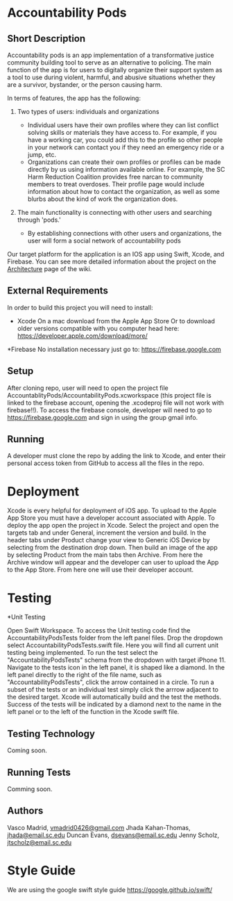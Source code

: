 
# Accountability Pods


## Short Description
Accountability pods is an app implementation of a transformative justice community building tool to serve as an alternative to policing. The main function of the app is for users to digitally organize their support system as a tool to use during violent, harmful, and abusive situations whether they are a survivor, bystander, or the person causing harm.

In terms of features, the app has the following:

1. Two types of users: individuals and organizations
	* Individual users have their own profiles where they can list conflict solving skills or materials they have access to. For example, if you have a working car, you could add this to the profile so other people in your network can contact you if they need an emergency ride or a jump, etc.
	* Organizations can create their own profiles or profiles can be made directly by us using information available online. For example, the SC Harm Reduction Coalition provides free narcan to community members to treat overdoses. Their profile page would include information about how to contact the organization, as well as some blurbs about the kind of work the organization does.

2. The main functionality is connecting with other users and searching through 'pods.'
	* By establishing connections with other users and organizations, the user will form a social network of accountability pods

Our target platform for the application is an IOS app using Swift, Xcode, and Firebase. You can see more detailed information about the project on the [Architecture](https://github.com/SCCapstone/Accountability-Pods/wiki/Architecture-Milestone) page of the wiki.

## External Requirements
 
In order to build this project you will need to install:
 
* Xcode
On a mac download from the Apple App Store
Or to download older versions compatible with you computer head here:
 https://developer.apple.com/download/more/
 
*Firebase
No installation necessary just go to:
https://firebase.google.com
 
## Setup
After cloning repo, user will need to open the project file AccountablityPods/AccountabilityPods.xcworkspace (this project file is linked to the firebase account, opening the .xcodeproj file will not work with firebase!!). To access the firebase console, developer will need to go to https://firebase.google.com and sign in using the group gmail info. 

## Running
A developer must clone the repo by adding the link to Xcode, and enter their personal access token from GitHub to access all the files in the repo.

# Deployment 
Xcode is every helpful for deployment of iOS app. To upload to the Apple App Store you must have a developer account associated with Apple. To deploy the app open the project in Xcode. Select the project and open the targets tab and under General, increment the version and build. In the header tabs under Product change your view to Generic iOS Device by selecting from the destination drop down. Then build an image of the app by selecting Product from the main tabs then Archive. From here the Archive window will appear and the developer can user to upload the App to the App Store. From here one will use their developer account.

# Testing 
*Unit Testing

Open Swift Workspace. To access the Unit testing code find the AccountabilityPodsTests folder from the left panel files. Drop the dropdown select AccountabilityPodsTests.swift file. Here you will find all current unit testing being implemented.
To run the test select the "AccountabilityPodsTests" schema from the dropdown with target iPhone 11. Navigate to the tests icon in the left panel, it is shaped like a diamond. In the left panel directly to the right of the file name, such as "AccountabilityPodsTests", click the arrow contained in a circle. To run a subset of the tests or an individual test simply click the arrrow adjacent to the desired target. Xcode will automatically build and the test the methods. Success of the tests will be indicated by a diamond next to the name in the left panel or to the left of the function in the Xcode swift file.

## Testing Technology
Coming soon.
## Running Tests
Comming soon.

## Authors
Vasco Madrid, vmadrid0426@gmail.com
Jhada Kahan-Thomas, jhada@email.sc.edu
Duncan Evans, dsevans@email.sc.edu
Jenny Scholz, jtscholz@email.sc.edu

# Style Guide
We are using the google swift style guide
https://google.github.io/swift/

